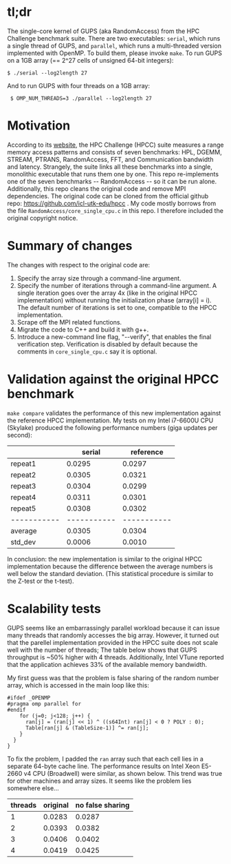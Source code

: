 # tl;dr
The single-core kernel of GUPS (aka RandomAccess) from the HPC Challenge benchmark suite.
There are two executables: `serial`, which runs a single thread of GUPS, and `parallel`, which runs a multi-threaded version implemented with OpenMP.
To build them, please invoke `make`.
To run GUPS on a 1GB array (== 2^27 cells of unsigned 64-bit integers):
```
$ ./serial --log2length 27
```
And to run GUPS with four threads on a 1GB array:
```
 $ OMP_NUM_THREADS=3 ./parallel --log2length 27
```

# Motivation
According to its [website](https://icl.utk.edu/hpcc/), the HPC Challenge (HPCC) suite measures a range memory access patterns and consists of seven benchmarks: HPL, DGEMM, STREAM, PTRANS, RandomAccess, FFT, and Communication bandwidth and latency. Strangely, the suite links all these benchmarks into a single, monolithic executable that runs them one by one.
This repo re-implements one of the seven benchmarks -- RandomAccess -- so it can be run alone. Additionally, this repo cleans the original code and remove MPI dependencies. The original code can be cloned from the official github repo: https://github.com/icl-utk-edu/hpcc . My code mostly borrows from the file `RandomAccess/core_single_cpu.c` in this repo. I therefore included the original copyright notice.

# Summary of changes
The changes with respect to the original code are:
1. Specify the array size through a command-line argument.
2. Specify the number of iterations through a command-line argument. A single iteration goes over the array 4x (like in the original HPCC implementation) without running the initialization phase (array[i] = i). The default number of iterations is set to one, compatible to the HPCC implementation.
3. Scrape off the MPI related functions.
4. Migrate the code to C++ and build it with g++.
5. Introduce a new-command line flag, "--verify", that enables the final verification step. Verification is disabled by default because the comments in `core_single_cpu.c` say it is optional.

# Validation against the original HPCC benchmark
`make compare` validates the performance of this new implementation against the reference HPCC implementation. My tests on my Intel i7-6600U CPU (Skylake) produced the following performance numbers (giga updates per second):

|           | serial	| reference |
|-----------|-----------|-----------|
| repeat1   | 0.0295	| 0.0297    |
| repeat2   | 0.0305	| 0.0321    |
| repeat3   | 0.0304	| 0.0299    |
| repeat4   | 0.0311	| 0.0301    |
| repeat5   | 0.0308	| 0.0302    |
|-----------|-----------|-----------|
| average   | 0.0305	| 0.0304    |
| std_dev   | 0.0006	| 0.0010    |

In conclusion: the new implementation is similar to the original HPCC implementation because the difference between the average numbers is well below the standard deviation. (This statistical procedure is similar to the Z-test or the t-test).

# Scalability tests
GUPS seems like an embarrassingly parallel workload because it can issue many threads that randomly accesses the big array. However, it turned out that the parellel implementation provided in the HPCC suite does not scale well with the number of threads; The table below shows that GUPS throughput is ~50% higher with 4 threads. Additionally, Intel VTune reported that the application achieves 33% of the available memory bandwidth.

My first guess was that the problem is false sharing of the random number array, which is accessed in the main loop like this:
```
#ifdef _OPENMP
#pragma omp parallel for
#endif
    for (j=0; j<128; j++) {
      ran[j] = (ran[j] << 1) ^ ((s64Int) ran[j] < 0 ? POLY : 0);
      Table[ran[j] & (TableSize-1)] ^= ran[j];
    }
  }
}
```

To fix the problem, I padded the `ran` array such that each cell lies in a separate 64-byte cache line. The performance results on Intel Xeon E5-2660 v4 CPU (Broadwell) were similar, as shown below. This trend was true for other machines and array sizes. It seems like the problem lies somewhere else...

| threads   | original	| no false sharing  |
|-----------|-----------|-------------------|
| 1     	| 0.0283	| 0.0287            |
| 2     	| 0.0393	| 0.0382            |
| 3     	| 0.0406	| 0.0402            |
| 4     	| 0.0419	| 0.0425            |

